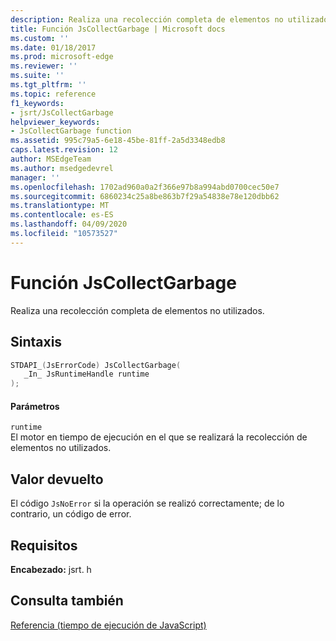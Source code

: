 ```yaml
---
description: Realiza una recolección completa de elementos no utilizados.
title: Función JsCollectGarbage | Microsoft docs
ms.custom: ''
ms.date: 01/18/2017
ms.prod: microsoft-edge
ms.reviewer: ''
ms.suite: ''
ms.tgt_pltfrm: ''
ms.topic: reference
f1_keywords:
- jsrt/JsCollectGarbage
helpviewer_keywords:
- JsCollectGarbage function
ms.assetid: 995c79a5-6e18-45be-81ff-2a5d3348edb8
caps.latest.revision: 12
author: MSEdgeTeam
ms.author: msedgedevrel
manager: ''
ms.openlocfilehash: 1702ad960a0a2f366e97b8a994abd0700cec50e7
ms.sourcegitcommit: 6860234c25a8be863b7f29a54838e78e120dbb62
ms.translationtype: MT
ms.contentlocale: es-ES
ms.lasthandoff: 04/09/2020
ms.locfileid: "10573527"
---
```

# Función JsCollectGarbage
Realiza una recolección completa de elementos no utilizados.  
  
## Sintaxis  
  
```cpp  
STDAPI_(JsErrorCode) JsCollectGarbage(  
   _In_ JsRuntimeHandle runtime  
);  
```  
  
#### Parámetros  
 `runtime`  
 El motor en tiempo de ejecución en el que se realizará la recolección de elementos no utilizados.  
  
## Valor devuelto  
 El código `JsNoError` si la operación se realizó correctamente; de lo contrario, un código de error.  
  
## Requisitos  
 **Encabezado:** jsrt. h  
  
## Consulta también  
 [Referencia (tiempo de ejecución de JavaScript)](../chakra-hosting/reference-javascript-runtime.md)